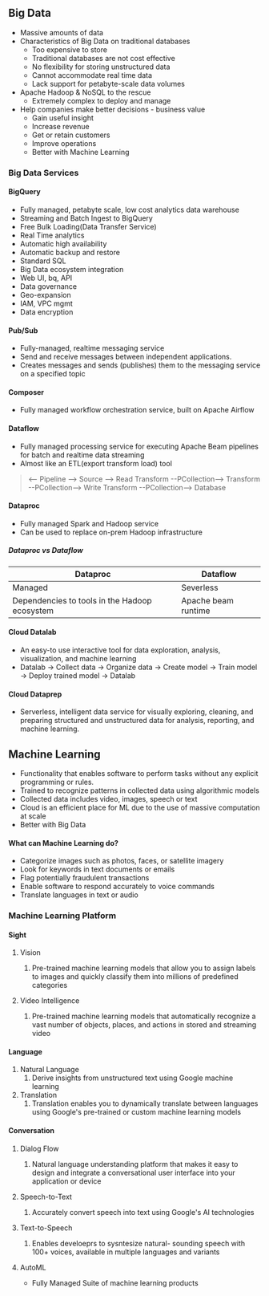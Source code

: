 ## Big Data
-  Massive amounts of data
-  Characteristics of Big Data on traditional databases
   -  Too expensive to store
   -  Traditional databases are not cost effective
   -  No flexibility for storing unstructured data
   -  Cannot accommodate real time data
   -  Lack support for petabyte-scale data volumes
-  Apache Hadoop & NoSQL to the rescue
   -  Extremely complex to deploy and manage
-  Help companies make better decisions - business value
   -  Gain useful insight
   -  Increase revenue
   -  Get or retain customers
   -  Improve operations
   -  Better with Machine Learning

### Big Data Services

#### BigQuery
-  Fully managed, petabyte scale, low cost analytics data warehouse
-  Streaming and Batch Ingest to BigQuery
-  Free Bulk Loading(Data Transfer Service)
-  Real Time analytics
-  Automatic high availability
-  Automatic backup and restore
-  Standard SQL
-  Big Data ecosystem integration
-  Web UI, bq, API
-  Data governance
-  Geo-expansion
-  IAM, VPC mgmt
-  Data encryption

#### Pub/Sub
-  Fully-managed, realtime messaging service
-  Send and receive messages between independent applications.
-  Creates messages and sends (publishes) them to the messaging service on a specified topic

#### Composer
-  Fully managed workflow orchestration service, built on Apache Airflow

#### Dataflow
-  Fully managed processing service for executing Apache Beam pipelines for batch and realtime data streaming
-  Almost like an ETL(export transform load) tool

>  <-- Pipeline -->
>  Source --> Read Transform --PCollection--> Transform --PCollection--> Write Transform --PCollection--> Database

#### Dataproc
-  Fully managed Spark and Hadoop service
-  Can be used to replace on-prem Hadoop infrastructure

##### Dataproc vs Dataflow

| Dataproc                                      | Dataflow            |
|-----------------------------------------------|---------------------|
| Managed                                       | Severless           |
| Dependencies to tools in the Hadoop ecosystem | Apache beam runtime |

#### Cloud Datalab
-  An easy-to use interactive tool for data exploration, analysis, visualization, and machine learning
-  Datalab -> Collect data -> Organize data -> Create model -> Train model -> Deploy trained model -> Datalab

#### Cloud Dataprep
-  Serverless, intelligent data service for visually exploring, cleaning, and preparing structured and unstructured data for analysis, reporting, and machine learning.


## Machine Learning
-  Functionality that enables software to perform tasks without any explicit programming or rules.
-  Trained to recognize patterns in collected data using algorithmic models
-  Collected data includes video, images, speech or text
-  Cloud is an efficient place for ML due to the use of massive computation at scale
-  Better with Big Data

#### What can Machine Learning do?
-  Categorize images such as photos, faces, or satellite imagery
-  Look for keywords in text documents or emails
-  Flag potentially fraudulent transactions
-  Enable software to respond accurately to voice commands
-  Translate languages in text or audio

### Machine Learning Platform

#### Sight
1.  Vision
    1.  Pre-trained machine learning models that allow you to assign labels to images and quickly classify them into millions of predefined categories

2.  Video Intelligence
    1.  Pre-trained machine learning models that automatically recognize a vast number of objects, places, and actions in stored and streaming video

#### Language
1.  Natural Language
    1.  Derive insights from unstructured text using Google machine learning
2.  Translation
    1.  Translation enables you to dynamically translate between languages using Google's pre-trained or custom machine learning models

#### Conversation

1.  Dialog Flow
    1.  Natural language understanding platform that makes it easy to design and integrate a conversational user interface into your application or device

2.  Speech-to-Text
    1.  Accurately convert speech into text using Google's AI technologies

3.  Text-to-Speech
    1.  Enables develoeprs to sysntesize natural- sounding speech with 100+ voices, available in multiple languages and variants

4.  AutoML
    -  Fully Managed Suite of machine learning products
    



